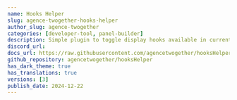 ```yaml
---
name: Hooks Helper
slug: agence-twogether-hooks-helper
author_slug: agence-twogether
categories: [developer-tool, panel-builder]
description: Simple plugin to toggle display hooks available in current page.
discord_url:
docs_url: https://raw.githubusercontent.com/agencetwogether/hooksHelper/main/README.md
github_repository: agencetwogether/hooksHelper
has_dark_theme: true
has_translations: true
versions: [3]
publish_date: 2024-12-22
---
```


